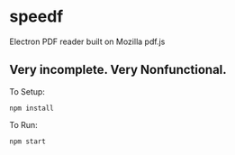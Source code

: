 # speedf
Electron PDF reader built on Mozilla pdf.js

## Very incomplete. Very Nonfunctional.

To Setup:
```
npm install
```

To Run:
```
npm start
```


